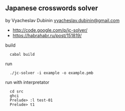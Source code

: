 ## Japanese crosswords solver
by Vyacheslav Dubinin <vyacheslav.dubinin@gmail.com>
  * http://code.google.com/p/jc-solver/
  * https://habrahabr.ru/post/151819/

build
```
  cabal build
```
run
```
  ./jc-solver -i example -o example.pmb
```
run with interpretator
```
  cd src
  ghci
  Prelude> :l test-01
  Prelude> t1
```

